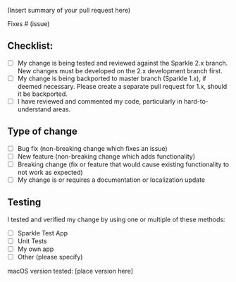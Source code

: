 (Insert summary of your pull request here)

Fixes # (issue)

## Checklist:

- [ ] My change is being tested and reviewed against the Sparkle 2.x branch. New changes must be developed on the 2.x development branch first.
- [ ] My change is being backported to master branch (Sparkle 1.x), if deemed necessary. Please create a separate pull request for 1.x, should it be backported.
- [ ] I have reviewed and commented my code, particularly in hard-to-understand areas.

## Type of change

- [ ] Bug fix (non-breaking change which fixes an issue)
- [ ] New feature (non-breaking change which adds functionality)
- [ ] Breaking change (fix or feature that would cause existing functionality to not work as expected)
- [ ] My change is or requires a documentation or localization update

## Testing

I tested and verified my change by using one or multiple of these methods:

- [ ] Sparkle Test App
- [ ] Unit Tests
- [ ] My own app
- [ ] Other (please specify)

macOS version tested: [place version here]
